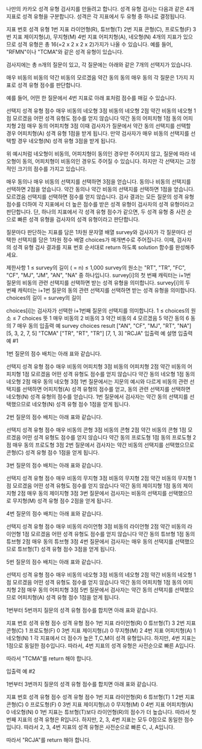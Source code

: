 나만의 카카오 성격 유형 검사지를 만들려고 합니다.
성격 유형 검사는 다음과 같은 4개 지표로 성격 유형을 구분합니다. 성격은 각 지표에서 두 유형 중 하나로 결정됩니다.

지표 번호	성격 유형
1번 지표	라이언형(R), 튜브형(T)
2번 지표	콘형(C), 프로도형(F)
3번 지표	제이지형(J), 무지형(M)
4번 지표	어피치형(A), 네오형(N)
4개의 지표가 있으므로 성격 유형은 총 16(=2 x 2 x 2 x 2)가지가 나올 수 있습니다. 예를 들어, "RFMN"이나 "TCMA"와 같은 성격 유형이 있습니다.

검사지에는 총 n개의 질문이 있고, 각 질문에는 아래와 같은 7개의 선택지가 있습니다.

매우 비동의
비동의
약간 비동의
모르겠음
약간 동의
동의
매우 동의
각 질문은 1가지 지표로 성격 유형 점수를 판단합니다.

예를 들어, 어떤 한 질문에서 4번 지표로 아래 표처럼 점수를 매길 수 있습니다.

선택지	성격 유형 점수
매우 비동의	네오형 3점
비동의	네오형 2점
약간 비동의	네오형 1점
모르겠음	어떤 성격 유형도 점수를 얻지 않습니다
약간 동의	어피치형 1점
동의	어피치형 2점
매우 동의	어피치형 3점
이때 검사자가 질문에서 약간 동의 선택지를 선택할 경우 어피치형(A) 성격 유형 1점을 받게 됩니다. 만약 검사자가 매우 비동의 선택지를 선택할 경우 네오형(N) 성격 유형 3점을 받게 됩니다.

위 예시처럼 네오형이 비동의, 어피치형이 동의인 경우만 주어지지 않고, 질문에 따라 네오형이 동의, 어피치형이 비동의인 경우도 주어질 수 있습니다.
하지만 각 선택지는 고정적인 크기의 점수를 가지고 있습니다.

매우 동의나 매우 비동의 선택지를 선택하면 3점을 얻습니다.
동의나 비동의 선택지를 선택하면 2점을 얻습니다.
약간 동의나 약간 비동의 선택지를 선택하면 1점을 얻습니다.
모르겠음 선택지를 선택하면 점수를 얻지 않습니다.
검사 결과는 모든 질문의 성격 유형 점수를 더하여 각 지표에서 더 높은 점수를 받은 성격 유형이 검사자의 성격 유형이라고 판단합니다. 단, 하나의 지표에서 각 성격 유형 점수가 같으면, 두 성격 유형 중 사전 순으로 빠른 성격 유형을 검사자의 성격 유형이라고 판단합니다.

질문마다 판단하는 지표를 담은 1차원 문자열 배열 survey와 검사자가 각 질문마다 선택한 선택지를 담은 1차원 정수 배열 choices가 매개변수로 주어집니다. 이때, 검사자의 성격 유형 검사 결과를 지표 번호 순서대로 return 하도록 solution 함수를 완성해주세요.

제한사항
1 ≤ survey의 길이 ( = n) ≤ 1,000
survey의 원소는 "RT", "TR", "FC", "CF", "MJ", "JM", "AN", "NA" 중 하나입니다.
survey[i]의 첫 번째 캐릭터는 i+1번 질문의 비동의 관련 선택지를 선택하면 받는 성격 유형을 의미합니다.
survey[i]의 두 번째 캐릭터는 i+1번 질문의 동의 관련 선택지를 선택하면 받는 성격 유형을 의미합니다.
choices의 길이 = survey의 길이

choices[i]는 검사자가 선택한 i+1번째 질문의 선택지를 의미합니다.
1 ≤ choices의 원소 ≤ 7
choices	뜻
1	매우 비동의
2	비동의
3	약간 비동의
4	모르겠음
5	약간 동의
6	동의
7	매우 동의
입출력 예
survey	choices	result
["AN", "CF", "MJ", "RT", "NA"]	[5, 3, 2, 7, 5]	"TCMA"
["TR", "RT", "TR"]	[7, 1, 3]	"RCJA"
입출력 예 설명
입출력 예 #1

1번 질문의 점수 배치는 아래 표와 같습니다.

선택지	성격 유형 점수
매우 비동의	어피치형 3점
비동의	어피치형 2점
약간 비동의	어피치형 1점
모르겠음	어떤 성격 유형도 점수를 얻지 않습니다
약간 동의	네오형 1점
동의	네오형 2점
매우 동의	네오형 3점
1번 질문에서는 지문의 예시와 다르게 비동의 관련 선택지를 선택하면 어피치형(A) 성격 유형의 점수를 얻고, 동의 관련 선택지를 선택하면 네오형(N) 성격 유형의 점수를 얻습니다.
1번 질문에서 검사자는 약간 동의 선택지를 선택했으므로 네오형(N) 성격 유형 점수 1점을 얻게 됩니다.

2번 질문의 점수 배치는 아래 표와 같습니다.

선택지	성격 유형 점수
매우 비동의	콘형 3점
비동의	콘형 2점
약간 비동의	콘형 1점
모르겠음	어떤 성격 유형도 점수를 얻지 않습니다
약간 동의	프로도형 1점
동의	프로도형 2점
매우 동의	프로도형 3점
2번 질문에서 검사자는 약간 비동의 선택지를 선택했으므로 콘형(C) 성격 유형 점수 1점을 얻게 됩니다.

3번 질문의 점수 배치는 아래 표와 같습니다.

선택지	성격 유형 점수
매우 비동의	무지형 3점
비동의	무지형 2점
약간 비동의	무지형 1점
모르겠음	어떤 성격 유형도 점수를 얻지 않습니다
약간 동의	제이지형 1점
동의	제이지형 2점
매우 동의	제이지형 3점
3번 질문에서 검사자는 비동의 선택지를 선택했으므로 무지형(M) 성격 유형 점수 2점을 얻게 됩니다.

4번 질문의 점수 배치는 아래 표와 같습니다.

선택지	성격 유형 점수
매우 비동의	라이언형 3점
비동의	라이언형 2점
약간 비동의	라이언형 1점
모르겠음	어떤 성격 유형도 점수를 얻지 않습니다
약간 동의	튜브형 1점
동의	튜브형 2점
매우 동의	튜브형 3점
4번 질문에서 검사자는 매우 동의 선택지를 선택했으므로 튜브형(T) 성격 유형 점수 3점을 얻게 됩니다.

5번 질문의 점수 배치는 아래 표와 같습니다.

선택지	성격 유형 점수
매우 비동의	네오형 3점
비동의	네오형 2점
약간 비동의	네오형 1점
모르겠음	어떤 성격 유형도 점수를 얻지 않습니다
약간 동의	어피치형 1점
동의	어피치형 2점
매우 동의	어피치형 3점
5번 질문에서 검사자는 약간 동의 선택지를 선택했으므로 어피치형(A) 성격 유형 점수 1점을 얻게 됩니다.

1번부터 5번까지 질문의 성격 유형 점수를 합치면 아래 표와 같습니다.

지표 번호	성격 유형	점수	성격 유형	점수
1번 지표	라이언형(R)	0	튜브형(T)	3
2번 지표	콘형(C)	1	프로도형(F)	0
3번 지표	제이지형(J)	0	무지형(M)	2
4번 지표	어피치형(A)	1	네오형(N)	1
각 지표에서 더 점수가 높은 T,C,M이 성격 유형입니다.
하지만, 4번 지표는 1점으로 동일한 점수입니다. 따라서, 4번 지표의 성격 유형은 사전순으로 빠른 A입니다.

따라서 "TCMA"를 return 해야 합니다.

입출력 예 #2

1번부터 3번까지 질문의 성격 유형 점수를 합치면 아래 표와 같습니다.

지표 번호	성격 유형	점수	성격 유형	점수
1번 지표	라이언형(R)	6	튜브형(T)	1
2번 지표	콘형(C)	0	프로도형(F)	0
3번 지표	제이지형(J)	0	무지형(M)	0
4번 지표	어피치형(A)	0	네오형(N)	0
1번 지표는 튜브형(T)보다 라이언형(R)의 점수가 더 높습니다. 따라서 첫 번째 지표의 성격 유형은 R입니다.
하지만, 2, 3, 4번 지표는 모두 0점으로 동일한 점수입니다. 따라서 2, 3, 4번 지표의 성격 유형은 사전순으로 빠른 C, J, A입니다.

따라서 "RCJA"를 return 해야 합니다.

